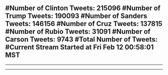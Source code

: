 #Number of Clinton Tweets: 215096
#Number of Trump Tweets: 190093
#Number of Sanders Tweets: 146156
#Number of Cruz Tweets: 137815
#Number of Rubio Tweets: 31091
#Number of Carson Tweets: 9743
#Total Number of Tweets:  
#Current Stream Started at Fri Feb 12 00:58:01 MST
---
---
---
